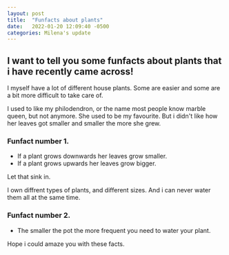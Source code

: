 ```yaml
---
layout: post
title:  "Funfacts about plants"
date:   2022-01-20 12:09:40 -0500
categories: Milena's update
---
```

## I want to tell you some funfacts about plants that i have recently came across!

I myself have a lot of different house plants.
Some are easier and some are a bit more difficult to take care of.

I used to like my philodendron, or the name most people know marble queen, but not anymore. She used to be my favourite.
But i didn't like how her leaves got smaller and smaller the more she grew.  

### Funfact number 1.
* If a plant grows downwards her leaves grow smaller.
* If a plant grows upwards her leaves grow bigger.


Let that sink in.


I own diffrent types of plants, and different sizes. And i can never water them all at the same time.


### Funfact number 2.
* The smaller the pot the more frequent you need to water your plant.


Hope i could amaze you with these facts.



[My Instagram]: https://instagram/milena.wnchl
[jekyll-gh]:   https://github.com/jekyll/jekyll
[jekyll-talk]: https://talk.jekyllrb.com/
